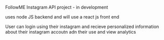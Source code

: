 FollowME Instagram API project - in development

uses node JS backend and will use a react js front end 

User can login using their instagram and recieve personalized information about their instagram accoutn adn their use and view analytics



